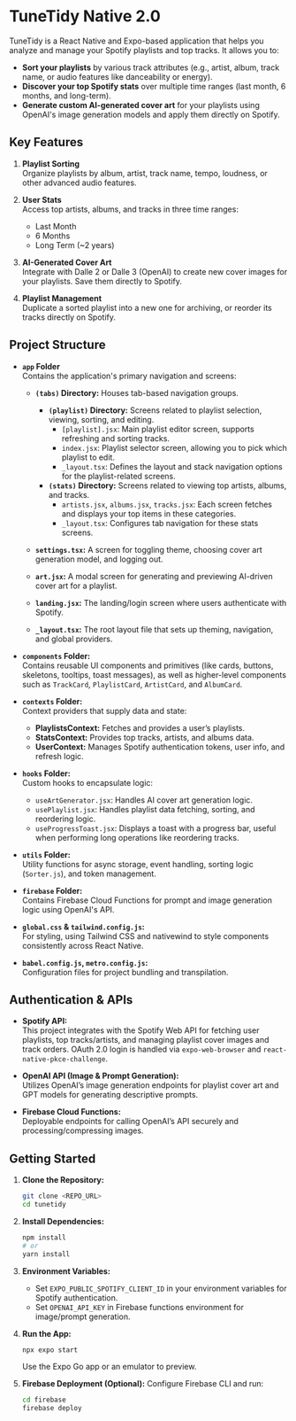 # TuneTidy Native 2.0

TuneTidy is a React Native and Expo-based application that helps you analyze and manage your Spotify playlists and top tracks. It allows you to:

- **Sort your playlists** by various track attributes (e.g., artist, album, track name, or audio features like danceability or energy).
- **Discover your top Spotify stats** over multiple time ranges (last month, 6 months, and long-term).
- **Generate custom AI-generated cover art** for your playlists using OpenAI's image generation models and apply them directly on Spotify.

## Key Features

1. **Playlist Sorting**  
   Organize playlists by album, artist, track name, tempo, loudness, or other advanced audio features.
   
2. **User Stats**  
   Access top artists, albums, and tracks in three time ranges:
   - Last Month
   - 6 Months
   - Long Term (~2 years)

3. **AI-Generated Cover Art**  
   Integrate with Dalle 2 or Dalle 3 (OpenAI) to create new cover images for your playlists. Save them directly to Spotify.

4. **Playlist Management**  
   Duplicate a sorted playlist into a new one for archiving, or reorder its tracks directly on Spotify.

## Project Structure

- **`app` Folder**  
  Contains the application's primary navigation and screens:
  - **`(tabs)` Directory:** Houses tab-based navigation groups.  
    - **`(playlist)` Directory:** Screens related to playlist selection, viewing, sorting, and editing.  
      - `[playlist].jsx`: Main playlist editor screen, supports refreshing and sorting tracks.
      - `index.jsx`: Playlist selector screen, allowing you to pick which playlist to edit.
      - `_layout.tsx`: Defines the layout and stack navigation options for the playlist-related screens.
    - **`(stats)` Directory:** Screens related to viewing top artists, albums, and tracks.
      - `artists.jsx`, `albums.jsx`, `tracks.jsx`: Each screen fetches and displays your top items in these categories.
      - `_layout.tsx`: Configures tab navigation for these stats screens.

  - **`settings.tsx`:** A screen for toggling theme, choosing cover art generation model, and logging out.
  - **`art.jsx`:** A modal screen for generating and previewing AI-driven cover art for a playlist.
  - **`landing.jsx`:** The landing/login screen where users authenticate with Spotify.

  - **`_layout.tsx`:** The root layout file that sets up theming, navigation, and global providers.

- **`components` Folder:**  
  Contains reusable UI components and primitives (like cards, buttons, skeletons, tooltips, toast messages), as well as higher-level components such as `TrackCard`, `PlaylistCard`, `ArtistCard`, and `AlbumCard`.

- **`contexts` Folder:**  
  Context providers that supply data and state:
  - **PlaylistsContext:** Fetches and provides a user’s playlists.
  - **StatsContext:** Provides top tracks, artists, and albums data.
  - **UserContext:** Manages Spotify authentication tokens, user info, and refresh logic.

- **`hooks` Folder:**  
  Custom hooks to encapsulate logic:
  - `useArtGenerator.jsx`: Handles AI cover art generation logic.
  - `usePlaylist.jsx`: Handles playlist data fetching, sorting, and reordering logic.
  - `useProgressToast.jsx`: Displays a toast with a progress bar, useful when performing long operations like reordering tracks.

- **`utils` Folder:**  
  Utility functions for async storage, event handling, sorting logic (`Sorter.js`), and token management.

- **`firebase` Folder:**  
  Contains Firebase Cloud Functions for prompt and image generation logic using OpenAI's API.

- **`global.css` & `tailwind.config.js`:**  
  For styling, using Tailwind CSS and nativewind to style components consistently across React Native.

- **`babel.config.js`, `metro.config.js`:**  
  Configuration files for project bundling and transpilation.

## Authentication & APIs

- **Spotify API:**  
  This project integrates with the Spotify Web API for fetching user playlists, top tracks/artists, and managing playlist cover images and track orders. OAuth 2.0 login is handled via `expo-web-browser` and `react-native-pkce-challenge`.

- **OpenAI API (Image & Prompt Generation):**  
  Utilizes OpenAI’s image generation endpoints for playlist cover art and GPT models for generating descriptive prompts.

- **Firebase Cloud Functions:**  
  Deployable endpoints for calling OpenAI’s API securely and processing/compressing images.

## Getting Started

1. **Clone the Repository:**
   ```bash
   git clone <REPO_URL>
   cd tunetidy
   ```

2. **Install Dependencies:**
   ```bash
   npm install
   # or
   yarn install
   ```

3. **Environment Variables:**
   - Set `EXPO_PUBLIC_SPOTIFY_CLIENT_ID` in your environment variables for Spotify authentication.
   - Set `OPENAI_API_KEY` in Firebase functions environment for image/prompt generation.

4. **Run the App:**
   ```bash
   npx expo start
   ```
   
   Use the Expo Go app or an emulator to preview.

5. **Firebase Deployment (Optional):**
   Configure Firebase CLI and run:
   ```bash
   cd firebase
   firebase deploy
   ```
